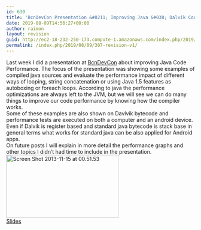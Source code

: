 ```yaml
---
id: 630
title: 'BcnDevCon Presentation &#8211; Improving Java &#038; Dalvik Code Performance'
date: 2019-08-09T14:56:27+00:00
author: raimon
layout: revision
guid: http://ec2-18-232-250-173.compute-1.amazonaws.com/index.php/2019/08/09/307-revision-v1/
permalink: /index.php/2019/08/09/307-revision-v1/
---
```

Last week I did a presentation at <a href="http://bcndevcon.org/" target="_blank" rel="noopener noreferrer">BcnDevCon</a> about improving Java Code Performance. The focus of the presentation was showing some examples of compiled java sources and evaluate the performance impact of different ways of looping, string concatenation or using Java 1.5 features as autoboxing or foreach loops. According to java the performance optimizations are always left to the JVM, but we will see we can do many things to improve our code performance by knowing how the compiler works.  
Some of these examples are also shown on Davlvik bytecode and performance tests are executed on both a computer and an android device. Even if Dalvik is register based and standard java bytecode is stack base in general terms what works for standard java can be also applied for Android apps.  
On future posts I will explain in more detail the performance graphs and other topics I didn&#8217;t had time to include in the presentation.  
[<img loading="lazy" src="http://blog.rafols.org/wp-content/uploads/Screen-Shot-2013-11-15-at-00.51.53-300x168.png" alt="Screen Shot 2013-11-15 at 00.51.53" width="300" height="168" class="alignnone size-medium wp-image-311" />  
Slides](http://ec2-18-232-250-173.compute-1.amazonaws.com/wp-content/uploads/2013/11/improving-java-code-performance-bcndevcon_final.pdf)
